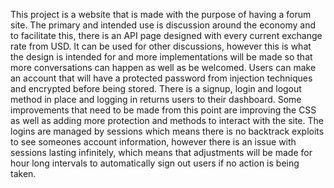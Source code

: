 This project is a website that is made with the purpose of having a forum site. The primary and intended use is discussion around the economy and to facilitate this, there is an API page designed with every current exchange rate from USD. It can be used for other discussions, however this is what the design is intended for and more implementations will be made so that more conversations can happen as well as be welcomed. Users can make an account that will have a protected password from injection techniques and encrypted before being stored. There is a signup, login and logout method in place and logging in returns users to their dashboard. Some improvements that need to be made from this point are improving the CSS as well as adding more protection and methods to interact with the site. The logins are managed by sessions which means there is no backtrack exploits to see someones account information, however there is an issue with sessions lasting infinitely, which means that adjustments will be made for hour long intervals to automatically sign out users if no action is being taken.